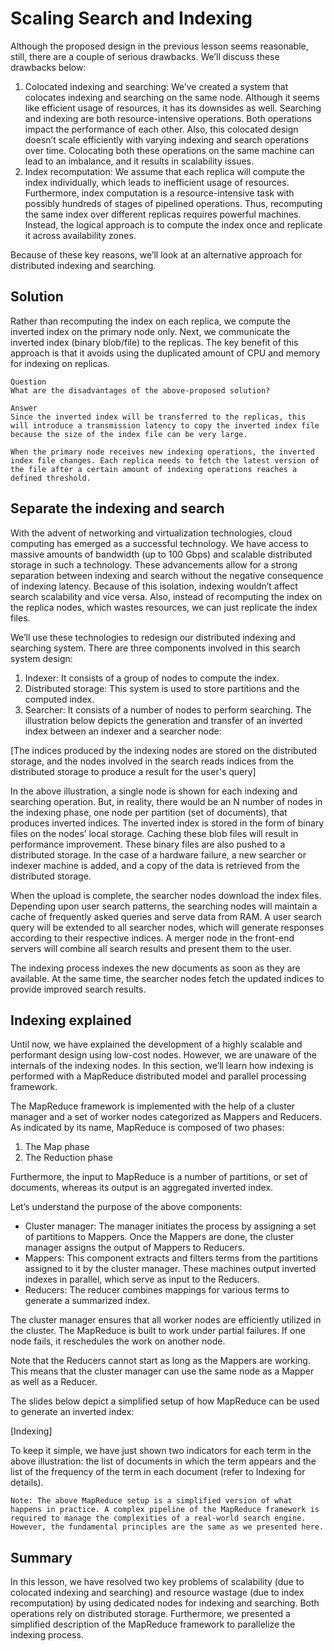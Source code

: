 # Scaling Search and Indexing
Although the proposed design in the previous lesson seems reasonable, still, there are a couple of serious drawbacks. We’ll discuss these drawbacks below:

1. Colocated indexing and searching: We’ve created a system that colocates indexing and searching on the same node. Although it seems like efficient usage of resources, it has its downsides as well. Searching and indexing are both resource-intensive operations. Both operations impact the performance of each other. Also, this colocated design doesn’t scale efficiently with varying indexing and search operations over time. Colocating both these operations on the same machine can lead to an imbalance, and it results in scalability issues.
2. Index recomputation: We assume that each replica will compute the index individually, which leads to inefficient usage of resources. Furthermore, index computation is a resource-intensive task with possibly hundreds of stages of pipelined operations. Thus, recomputing the same index over different replicas requires powerful machines. Instead, the logical approach is to compute the index once and replicate it across availability zones.

Because of these key reasons, we’ll look at an alternative approach for distributed indexing and searching.

## Solution
Rather than recomputing the index on each replica, we compute the inverted index on the primary node only. Next, we communicate the inverted index (binary blob/file) to the replicas. The key benefit of this approach is that it avoids using the duplicated amount of CPU and memory for indexing on replicas.
```
Question
What are the disadvantages of the above-proposed solution?

Answer
Since the inverted index will be transferred to the replicas, this will introduce a transmission latency to copy the inverted index file because the size of the index file can be very large.

When the primary node receives new indexing operations, the inverted index file changes. Each replica needs to fetch the latest version of the file after a certain amount of indexing operations reaches a defined threshold.
```
## Separate the indexing and search
With the advent of networking and virtualization technologies, cloud computing has emerged as a successful technology. We have access to massive amounts of bandwidth (up to 100 Gbps) and scalable distributed storage in such a technology. These advancements allow for a strong separation between indexing and search without the negative consequence of indexing latency. Because of this isolation, indexing wouldn’t affect search scalability and vice versa. Also, instead of recomputing the index on the replica nodes, which wastes resources, we can just replicate the index files.

We’ll use these technologies to redesign our distributed indexing and searching system. There are three components involved in this search system design:

1. Indexer: It consists of a group of nodes to compute the index.
2. Distributed storage: This system is used to store partitions and the computed index.
3. Searcher: It consists of a number of nodes to perform searching.
The illustration below depicts the generation and transfer of an inverted index between an indexer and a searcher node:

[The indices produced by the indexing nodes are stored on the distributed storage, and the nodes involved in the search reads indices from the distributed storage to produce a result for the user's query]

In the above illustration, a single node is shown for each indexing and searching operation. But, in reality, there would be an N number of nodes in the indexing phase, one node per partition (set of documents), that produces inverted indices. The inverted index is stored in the form of binary files on the nodes’ local storage. Caching these blob files will result in performance improvement. These binary files are also pushed to a distributed storage. In the case of a hardware failure, a new searcher or indexer machine is added, and a copy of the data is retrieved from the distributed storage.

When the upload is complete, the searcher nodes download the index files. Depending upon user search patterns, the searching nodes will maintain a cache of frequently asked queries and serve data from RAM. A user search query will be extended to all searcher nodes, which will generate responses according to their respective indices. A merger node in the front-end servers will combine all search results and present them to the user.

The indexing process indexes the new documents as soon as they are available. At the same time, the searcher nodes fetch the updated indices to provide improved search results.

## Indexing explained
Until now, we have explained the development of a highly scalable and performant design using low-cost nodes. However, we are unaware of the internals of the indexing nodes. In this section, we’ll learn how indexing is performed with a MapReduce distributed model and parallel processing framework.

The MapReduce framework is implemented with the help of a cluster manager and a set of worker nodes categorized as Mappers and Reducers. As indicated by its name, MapReduce is composed of two phases:

1. The Map phase
2. The Reduction phase

Furthermore, the input to MapReduce is a number of partitions, or set of documents, whereas its output is an aggregated inverted index.

Let’s understand the purpose of the above components:

- Cluster manager: The manager initiates the process by assigning a set of partitions to Mappers. Once the Mappers are done, the cluster manager assigns the output of Mappers to Reducers.
- Mappers: This component extracts and filters terms from the partitions assigned to it by the cluster manager. These machines output inverted indexes in parallel, which serve as input to the Reducers.
- Reducers: The reducer combines mappings for various terms to generate a summarized index.

The cluster manager ensures that all worker nodes are efficiently utilized in the cluster. The MapReduce is built to work under partial failures. If one node fails, it reschedules the work on another node.

Note that the Reducers cannot start as long as the Mappers are working. This means that the cluster manager can use the same node as a Mapper as well as a Reducer.

The slides below depict a simplified setup of how MapReduce can be used to generate an inverted index:

[Indexing]

To keep it simple, we have just shown two indicators for each term in the above illustration: the list of documents in which the term appears and the list of the frequency of the term in each document (refer to Indexing for details).
```
Note: The above MapReduce setup is a simplified version of what happens in practice. A complex pipeline of the MapReduce framework is required to manage the complexities of a real-world search engine. However, the fundamental principles are the same as we presented here.
```

## Summary
In this lesson, we have resolved two key problems of scalability (due to colocated indexing and searching) and resource wastage (due to index recomputation) by using dedicated nodes for indexing and searching. Both operations rely on distributed storage. Furthermore, we presented a simplified description of the MapReduce framework to parallelize the indexing process.
